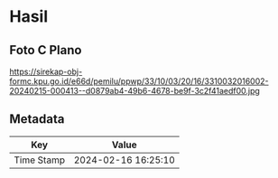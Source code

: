 # Hasil

## Foto C Plano

https://sirekap-obj-formc.kpu.go.id/e66d/pemilu/ppwp/33/10/03/20/16/3310032016002-20240215-000413--d0879ab4-49b6-4678-be9f-3c2f41aedf00.jpg


## Metadata

| Key        | Value               |
| ---------- | ------------------- |
| Time Stamp | 2024-02-16 16:25:10 |



